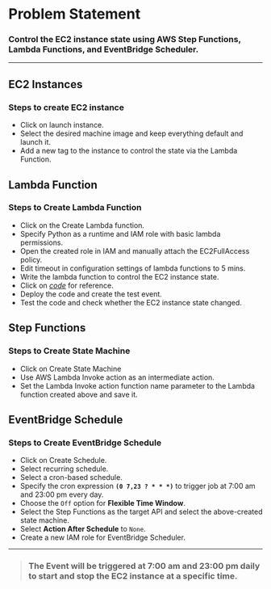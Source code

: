 # Problem Statement
### Control the EC2 instance state using AWS Step Functions, Lambda Functions, and EventBridge Scheduler.

---

## EC2 Instances
### Steps to create EC2 instance
- Click on launch instance.
- Select the desired machine image and keep everything default and launch it.
- Add a new tag to the instance to control the state via the Lambda Function.

## Lambda Function
### Steps to Create Lambda Function
- Click on the Create Lambda function.
- Specify Python as a runtime and IAM role with basic lambda permissions.
- Open the created role in IAM and manually attach the EC2FullAccess policy.
- Edit timeout in configuration settings of lambda functions to 5 mins.
- Write the lambda function to control the EC2 instance state.
- Click on *[code](https://github.com/sahilphule/quizstar-portal/blob/prod/aws/lambda.py)* for reference.
- Deploy the code and create the test event.
- Test the code and check whether the EC2 instance state changed.

## Step Functions
### Steps to Create State Machine
- Click on Create State Machine
- Use AWS Lambda Invoke action as an intermediate action.
- Set the Lambda Invoke action function name parameter to the Lambda function created above and save it.

## EventBridge Schedule
### Steps to Create EventBridge Schedule
- Click on Create Schedule.
- Select recurring schedule.
- Select a cron-based schedule.
- Specify the cron expression **`(0 7,23 ? * * *)`** to trigger job at 7:00 am and 23:00 pm every day.
- Choose the `Off` option for **Flexible Time Window**.
- Select the Step Functions as the target API and select the above-created state machine.
- Select **Action After Schedule** to `None`.
- Create a new IAM role for EventBridge Scheduler.

---

> ### The Event will be triggered at 7:00 am and 23:00 pm daily to start and stop the EC2 instance at a specific time.